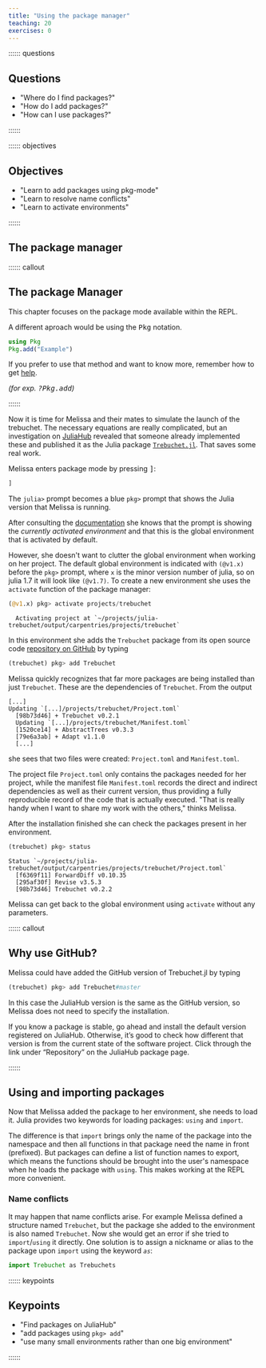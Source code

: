 ```yaml
---
title: "Using the package manager"
teaching: 20
exercises: 0
---
```


:::::: questions

## Questions

  - "Where do I find packages?"
  - "How do I add packages?"
  - "How can I use packages?"

::::::

:::::: objectives

## Objectives

  - "Learn to add packages using pkg-mode"
  - "Learn to resolve name conflicts"
  - "Learn to activate environments"

::::::

## The package manager

:::::: callout

## The package Manager

This chapter focuses on the package mode available within the REPL.

A different aproach would be using the <kbd>Pkg</kbd> notation.

```julia
using Pkg
Pkg.add("Example")
```

If you prefer to use that method and want to know more, remember how to get [help](02_Getting_started.md).

_(for exp. <kbd>?Pkg.add</kbd>)_

::::::

Now it is time for Melissa and their mates to simulate the launch of the
trebuchet.
The necessary equations are really complicated, but an investigation on
[JuliaHub](https://juliahub.com/) revealed that someone already implemented
these and published it as the Julia package [`Trebuchet.jl`](https://juliahub.com/ui/Search?q=trebuchet&type=packages).
That saves some real work.

Melissa enters package mode by pressing <kbd>]</kbd>:

```julia
]
```

The `julia>` prompt becomes a blue `pkg>` prompt that shows the Julia version
that Melissa is running.

After consulting the [documentation](https://julialang.github.io/Pkg.jl/v1/)
she knows that the prompt is showing the _currently activated environment_ and
that this is the global environment that is activated by default.

However, she doesn't want to clutter the global environment when working on her
project.
The default global environment is indicated with `(@v1.x)` before the `pkg>` prompt, where `x` is the minor version number of julia, so on julia 1.7 it will look like `(@v1.7)`.
To create a new environment she uses the `activate` function of the package manager:

```julia
(@v1.x) pkg> activate projects/trebuchet
```


````output
  Activating project at `~/projects/julia-trebuchet/output/carpentries/projects/trebuchet`

````

In this environment she adds the `Trebuchet` package from its
open source code [repository on GitHub](https://github.com/FluxML/Trebuchet.jl) by typing

```julia
(trebuchet) pkg> add Trebuchet
```

Melissa quickly recognizes that far more packages are being installed than just
`Trebuchet`.
These are the dependencies of `Trebuchet`.
From the output

```output
[...]
Updating `[...]/projects/trebuchet/Project.toml`
  [98b73d46] + Trebuchet v0.2.1
  Updating `[...]/projects/trebuchet/Manifest.toml`
  [1520ce14] + AbstractTrees v0.3.3
  [79e6a3ab] + Adapt v1.1.0
  [...]
```

she sees that two files were created: `Project.toml` and `Manifest.toml`.

The project file `Project.toml` only contains the packages needed for her
project, while the manifest file `Manifest.toml` records the direct and
indirect dependencies as well as their current version, thus providing a fully
reproducible record of the code that is actually executed.
"That is really handy when I want to share my work with the others," thinks
Melissa.

After the installation finished she can check the packages present in her
environment.

```julia
(trebuchet) pkg> status
```


````output
Status `~/projects/julia-trebuchet/output/carpentries/projects/trebuchet/Project.toml`
  [f6369f11] ForwardDiff v0.10.35
  [295af30f] Revise v3.5.3
  [98b73d46] Trebuchet v0.2.2

````

Melissa can get back to the global environment using `activate` without any parameters.

:::::: callout

## Why use GitHub?

Melissa could have added the GitHub version of Trebuchet.jl by typing

```julia
(trebuchet) pkg> add Trebuchet#master
```

In this case the JuliaHub version is the same as the GitHub version,
so Melissa does not need to specify the installation.

If you know a package is stable, go ahead and install the default version registered on JuliaHub.
Otherwise, it’s good to check how different that version is from the current state of the software project.
Click through the link under “Repository” on the JuliaHub package page.

::::::

## Using and importing packages

Now that Melissa added the package to her environment, she needs to load it.
Julia provides two keywords for loading packages: `using` and `import`.

The difference is that `import` brings only the name of the package into the
namespace and then all functions in that package need the name in front
(prefixed).
But packages can define a list of function names to export, which means the
functions should be brought into the user's namespace when he loads the package
with `using`.
This makes working at the REPL more convenient.

### Name conflicts

It may happen that name conflicts arise.
For example Melissa defined a structure named `Trebuchet`, but the package she
added to the environment is also named `Trebuchet`.
Now she would get an error if she tried to `import`/`using` it directly.
One solution is to assign a nickname or alias to the package upon `import`
using the keyword *`as`*:

````julia
import Trebuchet as Trebuchets
````

:::::: keypoints

## Keypoints

  - "Find packages on JuliaHub"
  - "add packages using `pkg> add`"
  - "use many small environments rather than one big environment"

::::::

